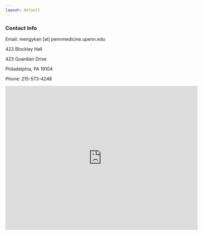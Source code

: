 ```yaml
---
layout: default
---
```


### Contact Info

Email: mengykan [at] pennmedicine.upenn.edu 

423 Blockley Hall

423 Guardian Drive

Philadelphia, PA 19104

Phone: 215-573-4248


<iframe src="https://www.google.com/maps/embed?pb=!1m18!1m12!1m3!1d3058.6840552238955!2d-75.19963368461832!3d39.948456279422324!2m3!1f0!2f0!3f0!3m2!1i1024!2i768!4f13.1!3m3!1m2!1s0x89c6c659482ce999%3A0x6bdf0e52814949b3!2s423%20Guardian%20Dr%2C%20Philadelphia%2C%20PA%2019104!5e0!3m2!1sen!2sus!4v1597895103254!5m2!1sen!2sus" width="600" height="450" frameborder="0" style="border:0;" allowfullscreen="" aria-hidden="false" tabindex="0"></iframe>
